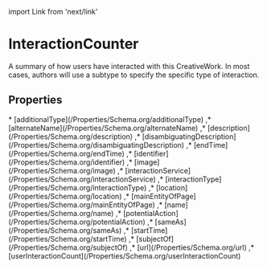 import Link from 'next/link'

# InteractionCounter

A summary of how users have interacted with this CreativeWork. In most cases, authors will use a subtype to specify the specific type of interaction.

## Properties

<Grid>
* [additionalType](/Properties/Schema.org/additionalType)
,* [alternateName](/Properties/Schema.org/alternateName)
,* [description](/Properties/Schema.org/description)
,* [disambiguatingDescription](/Properties/Schema.org/disambiguatingDescription)
,* [endTime](/Properties/Schema.org/endTime)
,* [identifier](/Properties/Schema.org/identifier)
,* [image](/Properties/Schema.org/image)
,* [interactionService](/Properties/Schema.org/interactionService)
,* [interactionType](/Properties/Schema.org/interactionType)
,* [location](/Properties/Schema.org/location)
,* [mainEntityOfPage](/Properties/Schema.org/mainEntityOfPage)
,* [name](/Properties/Schema.org/name)
,* [potentialAction](/Properties/Schema.org/potentialAction)
,* [sameAs](/Properties/Schema.org/sameAs)
,* [startTime](/Properties/Schema.org/startTime)
,* [subjectOf](/Properties/Schema.org/subjectOf)
,* [url](/Properties/Schema.org/url)
,* [userInteractionCount](/Properties/Schema.org/userInteractionCount)

</Grid>

